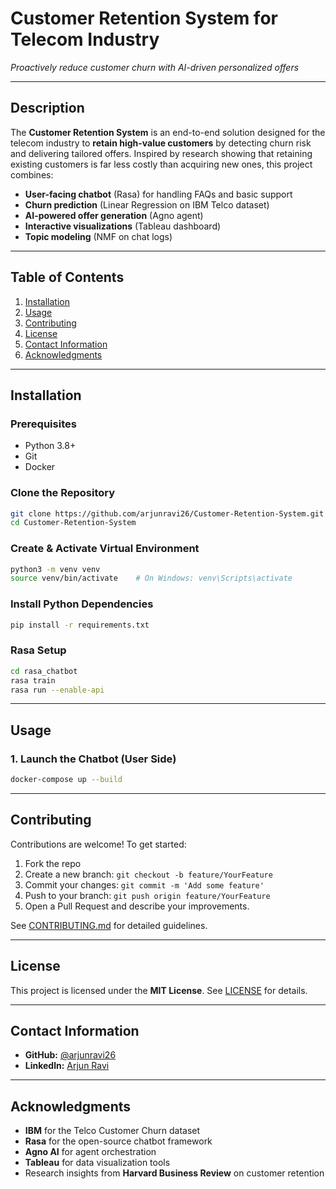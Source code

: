 # Customer Retention System for Telecom Industry
*Proactively reduce customer churn with AI-driven personalized offers*

---

## Description
The **Customer Retention System** is an end-to-end solution designed for the telecom industry to **retain high-value customers** by detecting churn risk and delivering tailored offers. Inspired by research showing that retaining existing customers is far less costly than acquiring new ones, this project combines:

- **User-facing chatbot** (Rasa) for handling FAQs and basic support
- **Churn prediction** (Linear Regression on IBM Telco dataset)
- **AI-powered offer generation** (Agno agent)
- **Interactive visualizations** (Tableau dashboard)
- **Topic modeling** (NMF on chat logs)

---

## Table of Contents
1. [Installation](#installation)
2. [Usage](#usage)
3. [Contributing](#contributing)
4. [License](#license)
5. [Contact Information](#contact-information)
6. [Acknowledgments](#acknowledgments)

---

## Installation

### Prerequisites
- Python 3.8+
- Git
- Docker
### Clone the Repository
```bash
git clone https://github.com/arjunravi26/Customer-Retention-System.git
cd Customer-Retention-System
````

### Create & Activate Virtual Environment

```bash
python3 -m venv venv
source venv/bin/activate    # On Windows: venv\Scripts\activate
```

### Install Python Dependencies

```bash
pip install -r requirements.txt
```

### Rasa Setup

```bash
cd rasa_chatbot
rasa train
rasa run --enable-api
```

---

## Usage

### 1. Launch the Chatbot (User Side)

```bash
docker-compose up --build
```

---

## Contributing

Contributions are welcome! To get started:

1. Fork the repo
2. Create a new branch: `git checkout -b feature/YourFeature`
3. Commit your changes: `git commit -m 'Add some feature'`
4. Push to your branch: `git push origin feature/YourFeature`
5. Open a Pull Request and describe your improvements.

See [CONTRIBUTING.md](CONTRIBUTING.md) for detailed guidelines.

---

## License

This project is licensed under the **MIT License**. See [LICENSE](LICENSE) for details.

---

## Contact Information

* **GitHub:** [@arjunravi26](https://github.com/arjunravi26)
* **Linkedln:** [Arjun Ravi](https://www.linkedin.com/in/arjun-ravi-60215330b/)

---

## Acknowledgments

* **IBM** for the Telco Customer Churn dataset
* **Rasa** for the open-source chatbot framework
* **Agno AI** for agent orchestration
* **Tableau** for data visualization tools
* Research insights from **Harvard Business Review** on customer retention
